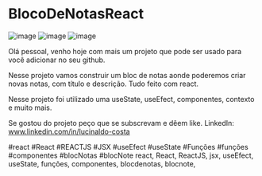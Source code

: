 # BlocoDeNotasReact
![image](https://user-images.githubusercontent.com/104680398/213920253-8297caf3-5ef3-4725-9eff-efaf55e595e1.png)
![image](https://user-images.githubusercontent.com/104680398/213920275-dd595fbd-0c6a-4cc1-a418-ab89f7c3aec3.png)
![image](https://user-images.githubusercontent.com/104680398/213920296-41b4e03b-4009-4c92-a320-43da25b331b3.png)


Olá pessoal, venho hoje com mais um projeto que pode ser usado para você adicionar no seu github.

Nesse projeto vamos construir um bloc de notas aonde poderemos criar novas notas, com título e descrição.
Tudo feito com react.

Nesse projeto foi utilizado uma useState, useEfect, componentes, contexto e muito mais.

Se gostou do projeto peço que se subscrevam e dêem like.
LinkedIn: www.linkedin.com/in/lucinaldo-costa

#react #React #REACTJS #JSX #useEfect #useState #Funções #funções #componentes #blocNotas #blocNote
react, React, ReactJS, jsx, useEfect, useState, funções, componentes, blocdenotas, blocnote,
